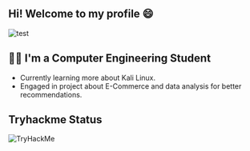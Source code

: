 ## Hi! Welcome to my profile 😄

<picture>
  <img alt="test" src="https://media.discordapp.net/attachments/1028810484855615578/1129179417386684497/image.png">
</picture>

## 👨‍💻 I'm a Computer Engineering Student

- Currently learning more about Kali Linux.
- Engaged in project about E-Commerce and data analysis for better recommendations.

## Tryhackme Status

<picture>
  <img src="https://tryhackme-badges.s3.amazonaws.com/Shadow10Z.png" alt="TryHackMe">
</picture>
